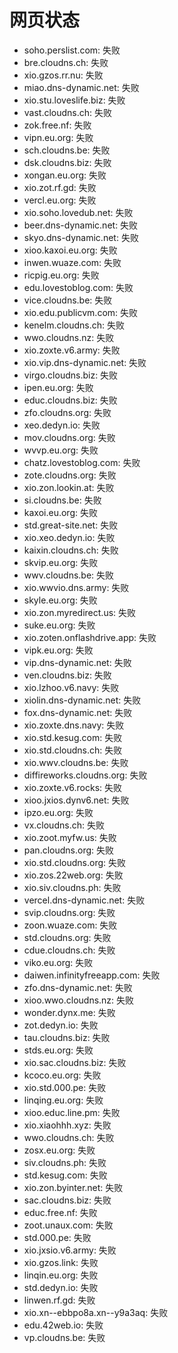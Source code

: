 # 网页状态
- soho.perslist.com: 失败
- bre.cloudns.ch: 失败
- xio.gzos.rr.nu: 失败
- miao.dns-dynamic.net: 失败
- xio.stu.loveslife.biz: 失败
- vast.cloudns.ch: 失败
- zok.free.nf: 失败
- vipn.eu.org: 失败
- sch.cloudns.be: 失败
- dsk.cloudns.biz: 失败
- xongan.eu.org: 失败
- xio.zot.rf.gd: 失败
- vercl.eu.org: 失败
- xio.soho.lovedub.net: 失败
- beer.dns-dynamic.net: 失败
- skyo.dns-dynamic.net: 失败
- xioo.kaxoi.eu.org: 失败
- inwen.wuaze.com: 失败
- ricpig.eu.org: 失败
- edu.lovestoblog.com: 失败
- vice.cloudns.be: 失败
- xio.edu.publicvm.com: 失败
- kenelm.cloudns.ch: 失败
- wwo.cloudns.nz: 失败
- xio.zoxte.v6.army: 失败
- xio.vip.dns-dynamic.net: 失败
- virgo.cloudns.biz: 失败
- ipen.eu.org: 失败
- educ.cloudns.biz: 失败
- zfo.cloudns.org: 失败
- xeo.dedyn.io: 失败
- mov.cloudns.org: 失败
- wvvp.eu.org: 失败
- chatz.lovestoblog.com: 失败
- zote.cloudns.org: 失败
- xio.zon.lookin.at: 失败
- si.cloudns.be: 失败
- kaxoi.eu.org: 失败
- std.great-site.net: 失败
- xio.xeo.dedyn.io: 失败
- kaixin.cloudns.ch: 失败
- skvip.eu.org: 失败
- wwv.cloudns.be: 失败
- xio.wwvio.dns.army: 失败
- skyle.eu.org: 失败
- xio.zon.myredirect.us: 失败
- suke.eu.org: 失败
- xio.zoten.onflashdrive.app: 失败
- vipk.eu.org: 失败
- vip.dns-dynamic.net: 失败
- ven.cloudns.biz: 失败
- xio.lzhoo.v6.navy: 失败
- xiolin.dns-dynamic.net: 失败
- fox.dns-dynamic.net: 失败
- xio.zoxte.dns.navy: 失败
- xio.std.kesug.com: 失败
- xio.std.cloudns.ch: 失败
- xio.wwv.cloudns.be: 失败
- diffireworks.cloudns.org: 失败
- xio.zoxte.v6.rocks: 失败
- xioo.jxios.dynv6.net: 失败
- ipzo.eu.org: 失败
- vx.cloudns.ch: 失败
- xio.zoot.myfw.us: 失败
- pan.cloudns.org: 失败
- xio.std.cloudns.org: 失败
- xio.zos.22web.org: 失败
- xio.siv.cloudns.ph: 失败
- vercel.dns-dynamic.net: 失败
- svip.cloudns.org: 失败
- zoon.wuaze.com: 失败
- std.cloudns.org: 失败
- cdue.cloudns.ch: 失败
- viko.eu.org: 失败
- daiwen.infinityfreeapp.com: 失败
- zfo.dns-dynamic.net: 失败
- xioo.wwo.cloudns.nz: 失败
- wonder.dynx.me: 失败
- zot.dedyn.io: 失败
- tau.cloudns.biz: 失败
- stds.eu.org: 失败
- xio.sac.cloudns.biz: 失败
- kcoco.eu.org: 失败
- xio.std.000.pe: 失败
- linqing.eu.org: 失败
- xioo.educ.line.pm: 失败
- xio.xiaohhh.xyz: 失败
- wwo.cloudns.ch: 失败
- zosx.eu.org: 失败
- siv.cloudns.ph: 失败
- std.kesug.com: 失败
- xio.zon.byinter.net: 失败
- sac.cloudns.biz: 失败
- educ.free.nf: 失败
- zoot.unaux.com: 失败
- std.000.pe: 失败
- xio.jxsio.v6.army: 失败
- xio.gzos.link: 失败
- linqin.eu.org: 失败
- std.dedyn.io: 失败
- linwen.rf.gd: 失败
- xio.xn--ebbpo8a.xn--y9a3aq: 失败
- edu.42web.io: 失败
- vp.cloudns.be: 失败
